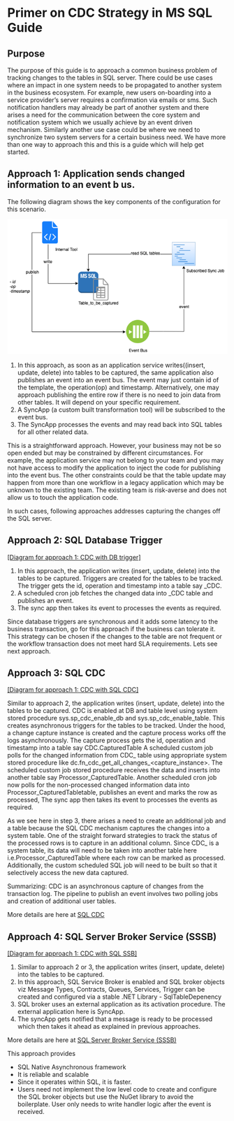 # Primer on CDC Strategy in MS SQL Guide

## Purpose
The purpose of this guide is to approach a common business problem of tracking changes to the tables in SQL server. There could be use cases where an impact in one system needs to be propagated to another system in the business ecosystem. 
For example, new users on-boarding into a service provider’s server requires a confirmation via emails or sms. Such notification handlers may already be part of another system and there arises a need for the communication between the core system and notification system which we usually achieve by an event driven mechanism. 
Similarly another use case could be where we need to synchronize two system servers for a certain business need. 
We have more than one way to approach this and this is a guide which will help get started.


## Approach 1: Application sends changed information to an event b	us.


The following diagram shows the key components of the configuration for this scenario\.

![\[Diagram for approach 1: CDC with App\]](ms-sql-guide/diag_source/ms-sql-cdc-app.png)

1. In this approach, as soon as an application service writes((insert, update, delete) into tables to be captured, the same application also publishes an event  into an event bus. The event may just contain id of the template, the operation(op) and timestamp. Alternatively, one may approach publishing the entire row if there is no need to join data from other tables. It will depend on your specific requirement.
2. A SyncApp (a custom built transformation tool) will be subscribed to the event bus.
3. The SyncApp processes the events and may read back into SQL tables for all other related data.

This is a straightforward approach. However, your business may not be so open ended but may be constrained by different circumstances.  For example, the application service may not belong to your team and you may not have access to modify the application to inject the code for publishing into the event bus. The other constraints could be that the table update may happen from more than one workflow in a legacy application which may be unknown to the existing team. The existing team is risk-averse and does not allow us to touch the application code.

In such cases, following approaches addresses capturing the changes off the SQL server.



## Approach 2: SQL Database Trigger

[\[Diagram for approach 1: CDC with DB trigger\]](ms-sql-guide/diag_source/ms-sql-cdc-db-trigger.jpg)

1. In this approach, the application writes  (insert, update, delete)  into the tables to be captured.
Triggers are created for the tables to be tracked. The trigger gets the id, operation and timestamp into a table  say <CapturedTableName>_CDC.
2. A scheduled cron job fetches the changed data into <CapturedTableName>_CDC table and publishes an event.
3. The sync app then takes its event to processes the events as required.


Since database triggers are synchronous and it adds some latency to the business transaction, go for this approach if the business can tolerate it. This strategy can be chosen if the changes to the table are not frequent or the workflow transaction does not meet hard SLA requirements.
Lets see next approach.


## Approach 3: SQL CDC

[\[Diagram for approach 1: CDC with SQL CDC\]](ms-sql-guide/diag_source/ms-sql-cdc-app.jpg)

Similar to approach 2, the application writes  (insert, update, delete)  into the tables to be captured.
CDC is enabled at DB and table level using system stored procedure sys.sp_cdc_enable_db and sys.sp_cdc_enable_table.
This creates asynchronous triggers for the tables to be tracked. Under the hood, a change capture instance is created and the capture process works off the logs asynchronously.
The capture process gets the id, operation and timestamp into a table  say CDC.CapturedTable
A scheduled custom job polls for the changed information from CDC_<CapturedTableName> table using appropriate system stored procedure like dc.fn_cdc_get_all_changes_<capture_instance>.  The scheduled custom job stored procedure receives the data and inserts into another table say Processor_CapturedTable.
Another scheduled cron job now polls for the non-processed changed information data into Processor_CapturedTabletable, publishes an event and marks the row as processed,
The sync app then takes its event to processes the events as required.

As we see here in step 3, there arises a need to create an additional job and a table because the SQL CDC mechanism captures the changes into a system table. 
One of the straight forward strategies to track the status of the processed rows is to capture in an additional column. Since CDC_<CapturedTableName> is a system table, its data will need to be taken into another table here i.e.Processor_CapturedTable where each row can be marked as processed.  Additionally, the custom scheduled SQL job will need to be built so that it selectively access the new data captured.

Summarizing:
CDC is an asynchronous capture of changes from the transaction log.
The pipeline to publish an event involves two polling jobs and creation of additional user tables.

More details are here at [SQL CDC](https://docs.microsoft.com/en-us/sql/relational-databases/track-changes/about-change-data-capture-sql-server?view=sql-server-ver15)


## Approach 4: SQL Server Broker Service (SSSB)

[\[Diagram for approach 1: CDC with SQL SSB\]](ms-sql-guide/diag_source/ms-sql-cdc-sssb.jpg)

1. Similar to approach 2 or 3, the application writes (insert, update, delete) into the tables to be captured. 
2. In this approach, SQL Service Broker is enabled and SQL broker objects viz Message Types, Contracts, Queues, Services, Trigger can be created and configured via a stable  .NET Library - SqlTableDepenency
3. SQL broker uses an external application as its activation procedure. The external application here is SyncApp.
4. The syncApp gets notified that a message is ready to be processed which then takes it ahead as explained in previous approaches.



More details are here at [SQL Server Broker Service (SSSB)](https://docs.microsoft.com/en-us/sql/database-engine/configure-windows/sql-server-service-broker?view=sql-server-ver15)

This approach provides 
+ SQL Native Asynchronous framework
+ It is reliable and scalable
+ Since it operates within SQL, it is faster.
+ Users need not implement the low level code to create and configure the SQL broker objects but use the NuGet library to avoid the boilerplate. User only needs to write handler logic after the event is received.

